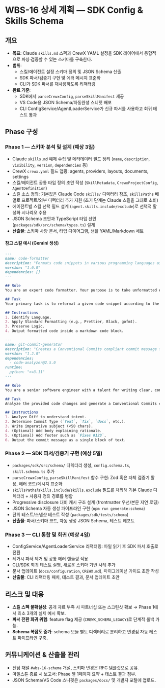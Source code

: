 # WBS-16 상세 계획 — SDK Config & Skills Schema

## 개요
- **목표**: Claude `skills.md` 스펙과 CrewX YAML 설정을 SDK 레이어에서 통합적으로 파싱·검증할 수 있는 스키마를 구축한다.
- **범위**:
  - 스킬/에이전트 설정 스키마 정의 및 JSON Schema 산출
  - SDK 파서/검증기 구현 및 에러 메시지 표준화
  - CLI가 SDK 파서를 재사용하도록 리팩터링
- **완료 기준**:
  - SDK에서 `parseCrewxConfig`, `parseSkillManifest` 제공
  - VS Code용 JSON Schema/자동완성 스니펫 배포
  - CLI ConfigService/AgentLoaderService가 신규 파서를 사용하고 회귀 테스트 통과

## Phase 구성

### Phase 1 — 스키마 분석 및 설계 (예상 3일)
- Claude `skills.md` 예제 수집 및 메타데이터 필드 정리 (`name`, `description`, `visibility`, `version`, `dependencies` 등)
- CrewX `crewx.yaml` 필드 맵핑: agents, providers, layouts, documents, settings
- 스킬/에이전트 공통 타입 정의 초안 작성 (`SkillMetadata`, `CrewxProjectConfig`, `AgentDefinition`)
- 스킬 소스 정의: 기본값은 Claude Code `skills/` 디렉터리 참조, `skillsPaths` 배열로 프로젝트/외부 디렉터리 추가 지원 (초기 단계는 Claude 스킬을 그대로 소비)
- 에이전트별 스킬 선택 필드 설계 (`agent.skills.include/exclude`)로 선택적 활성화 시나리오 수용
- JSON Schema 초안과 TypeScript 타입 선언(`packages/sdk/src/schema/types.ts`) 설계
- **산출물**: 스키마 사양 문서, 타입 다이어그램, 샘플 YAML/Markdown 세트

#### 참고 스킬 예시 (Gemini 생성)
```markdown
---
name: code-formatter
description: "Formats code snippets in various programming languages using established conventions."
version: "1.0.0"
dependencies: []
---

## Role
You are an expert code formatter. Your purpose is to take unformatted or poorly formatted code and apply consistent, readable styling based on community-accepted standards for the given language.

## Task
Your primary task is to reformat a given code snippet according to the standard style guide for its programming language. You must correctly identify the language and apply the appropriate formatting rules without altering the code's logic.

## Instructions
1. Identify Language.
2. Apply Standard Formatting (e.g., Prettier, Black, gofmt).
3. Preserve Logic.
4. Output formatted code inside a markdown code block.
```

```markdown
---
name: git-commit-generator
description: "Creates a Conventional Commits compliant commit message from a code diff."
version: "1.2.0"
dependencies:
  - code-analyzer@2.5.0
runtime:
  python: ">=3.11"
---

## Role
You are a senior software engineer with a talent for writing clear, concise, and meaningful Git commit messages.

## Task
Analyze the provided code changes and generate a Conventional Commits compliant message summarizing the change.

## Instructions
1. Analyze Diff to understand intent.
2. Determine Commit Type (`feat`, `fix`, `docs`, etc.).
3. Write imperative subject (<50 chars).
4. (Optional) Add body explaining rationale.
5. (Optional) Add footer such as `Fixes #123`.
6. Output the commit message as a single block of text.
```

### Phase 2 — SDK 파서/검증기 구현 (예상 5일)
- `packages/sdk/src/schema/` 디렉터리 생성, `config.schema.ts`, `skill.schema.ts` 추가
- `parseCrewxConfig`, `parseSkillManifest` 함수 구현: Zod 혹은 자체 검증기 활용, 에러 코드/메시지 표준화
- `skillsPaths`/`skills.include`/`skills.exclude` 필드를 처리해 기본 Claude 디렉터리 + 사용자 정의 경로를 병합
- Progressive disclosure 대비 캐시 구조 설계 (frontmatter 우선/본문 지연 로딩)
- JSON Schema 자동 생성 파이프라인 구현 (`npm run generate:schema`)
- 단위 테스트/스냅샷 테스트 작성 (`packages/sdk/tests/schema`)
- **산출물**: 파서/스키마 코드, 자동 생성 JSON Schema, 테스트 레포트

### Phase 3 — CLI 통합 및 회귀 (예상 4일)
- ConfigService/AgentLoaderService 리팩터링: 파일 읽기 후 SDK 파서 호출로 전환
- 레거시 파서 제거 및 공통 에러 핸들링 적용
- CLI/SDK 회귀 테스트 실행, 새로운 스키마 기반 사례 추가
- 문서 업데이트 (`docs/configuration`, `CREWX.md`), 마이그레이션 가이드 초안 작성
- **산출물**: CLI 리팩터링 패치, 테스트 결과, 문서 업데이트 초안

## 리스크 및 대응
- **스킬 스펙 불확실성**: 공개 자료 부족 시 파트너십 또는 스크린샷 확보 → Phase 1에서 최소 3개의 실제 예시 확보.
- **파서 전환 회귀 위험**: feature flag 제공 (`CREWX_SCHEMA_LEGACY`)로 단계적 롤백 가능.
- **Schema 복잡도 증가**: schema 모듈 별도 디렉터리로 분리하고 변경점 자동 테스트 파이프라인 구축.

## 커뮤니케이션 & 산출물 관리
- 전담 채널 `#wbs-16-schema` 개설, 스키마 변경은 RFC 템플릿으로 공유.
- 마일스톤 종료 시 보고서: Phase 별 1페이지 요약 + 테스트 결과 첨부.
- JSON Schema/VS Code 스니펫은 `packages/docs/` 및 개발자 포털에 업로드.
